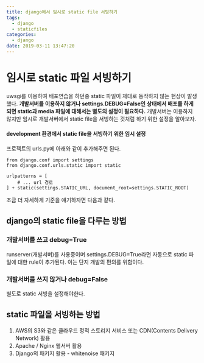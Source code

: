 ```yaml
---
title: django에서 임시로 static file 서빙하기
tags:
  - django
  - staticfiles
categories:
  - django
date: 2019-03-11 13:47:20
---
```


# 임시로 static 파일 서빙하기

uwsgi를 이용하여 배포연습을 하던중 static 파일이 제대로 동작하지 않는 현상이 발생했다. **개발서버를 이용하지 않거나 settings.DEBUG=False인 상태에서 배포를 하게 되면 static과 media 파일에 대해서는 별도의 설정이 필요하다.** 개발서버는 이용하지 않지만 임시로 개발서버에서 static file을 서빙하는 것처럼 하기 위한 설정을 알아보자.



#### development 환경에서 static file을 서빙하기 위한 임시 설정

프로젝트의 urls.py에 아래와 같이 추가해주면 된다.

```django
from django.conf import settings
from django.conf.urls.static import static

urlpatterns = [
	# ... url 경로 	
] + static(settings.STATIC_URL, document_root=settings.STATIC_ROOT)
```



조금 더 자세하게 기준을 얘기하자면 다음과 같다.

## django의 static file을 다루는 방법

### 개발서버를 쓰고 debug=True

runserver(개발서버)를 사용중이며 settings.DEBUG=True라면 자동으로 static 파일에 대한 rule이 추가된다. 이는 단지 개발의 편의를 위함이다.

### 개발서버를 쓰지 않거나 debug=False

별도로 static 서빙을 설정해야한다. 



 ## static 파일을 서빙하는 방법

1. AWS의 S3와 같은 클라우드 정적 스토리지 서비스 또는 CDN(Contents Delivery Network) 활용
2. Apache / Nginx 웹서버 활용
3. Django의 패키지 활용 - whitenoise 패키지

